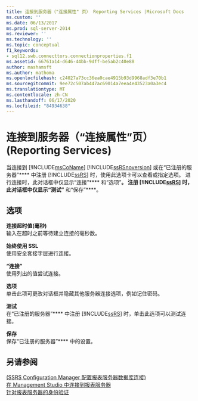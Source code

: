 ```yaml
---
title: 连接到服务器（"连接属性" 页） Reporting Services |Microsoft Docs
ms.custom: ''
ms.date: 06/13/2017
ms.prod: sql-server-2014
ms.reviewer: ''
ms.technology: ''
ms.topic: conceptual
f1_keywords:
- sql12.swb.connecttors.connectionproperties.f1
ms.assetid: 66761a14-d646-44bb-9dff-be5ab2c40e88
author: mashamsft
ms.author: mathoma
ms.openlocfilehash: c24027a73cc36ea0cae4915b93d9968adf3e70b1
ms.sourcegitcommit: 9ee72c507ab447ac69014a7eea4e43523a0a3ec4
ms.translationtype: MT
ms.contentlocale: zh-CN
ms.lasthandoff: 06/17/2020
ms.locfileid: "84934638"
---
```

# <a name="connect-to-server-connection-properties-page-reporting-services"></a>连接到服务器（“连接属性”页）(Reporting Services)
  当连接到 [!INCLUDE[msCoName](../includes/msconame-md.md)] [!INCLUDE[ssRSnoversion](../includes/ssrsnoversion-md.md)] 或在“已注册的服务器”**** 中注册 [!INCLUDE[ssRS](../includes/ssrs.md)] 时，使用此选项卡可以查看或指定选项。 进行连接时，此对话框中仅显示“连接”**** 和“选项”****。 注册 [!INCLUDE[ssRS](../includes/ssrs.md)] 时，此对话框中仅显示“测试”**** 和“保存”****。  
  
## <a name="options"></a>选项  
 **连接超时值(毫秒)**  
 输入在超时之前等待建立连接的毫秒数。  
  
 **始终使用 SSL**  
 使用安全套接字层进行连接。  
  
 **“连接”**  
 使用列出的值尝试连接。  
  
 **选项**  
 单击此项可更改对话框并隐藏其他服务器连接选项，例如记住密码。  
  
 **测试**  
 在“已注册的服务器”**** 中注册 [!INCLUDE[ssRS](../includes/ssrs.md)] 时，单击此选项可以测试连接。  
  
 **保存**  
 保存“已注册的服务器”**** 中的设置。  
  
## <a name="see-also"></a>另请参阅  
 [&#40;SSRS Configuration Manager 配置报表服务器数据库连接&#41;](../../2014/sql-server/install/configure-a-report-server-database-connection-ssrs-configuration-manager.md)   
 [在 Management Studio 中连接到报表服务器](../reporting-services/tools/connect-to-a-report-server-in-management-studio.md)   
 [针对报表服务器的身份验证](../reporting-services/security/authentication-with-the-report-server.md)  
  
  
